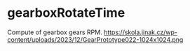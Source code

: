 # gearboxRotateTime
Compute of gearbox gears RPM.
https://skola.jinak.cz/wp-content/uploads/2023/12/GearPrototype022-1024x1024.png
